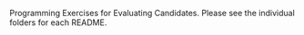 Programming Exercises for Evaluating Candidates. Please see the individual folders for each README.
